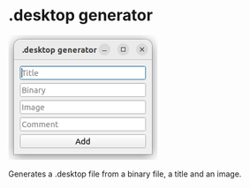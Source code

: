 # .desktop generator

<img src="ubuntu2204scrshot.png">

Generates a .desktop file from a binary file, a title and an image.
